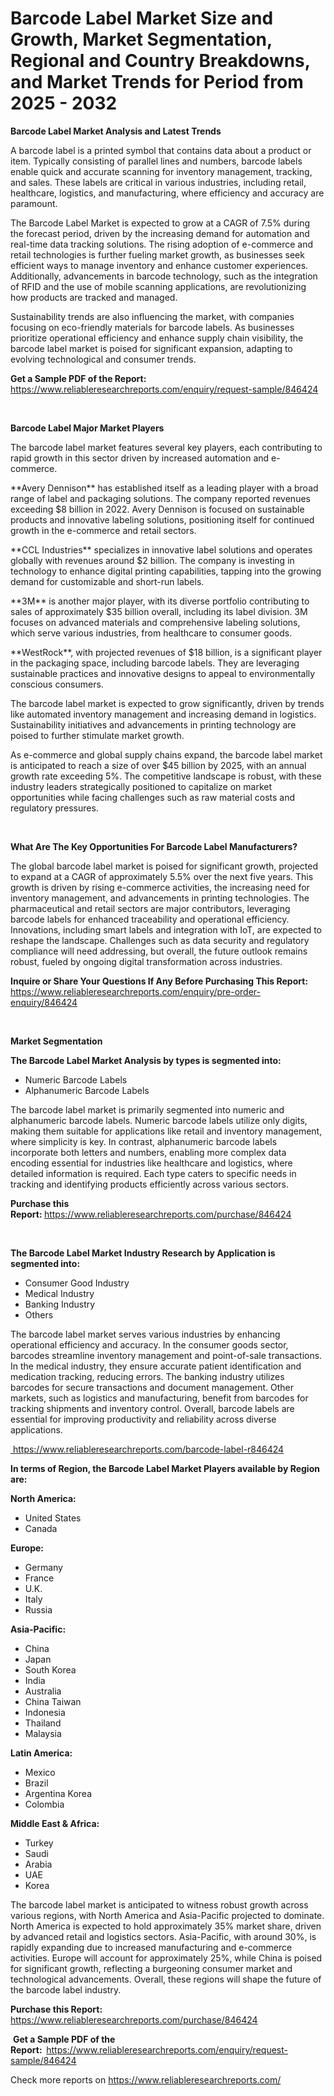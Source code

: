 <p><h1>Barcode Label Market Size and Growth, Market Segmentation, Regional and Country Breakdowns, and Market Trends for Period from 2025 -  2032</h1></p><p><strong>Barcode Label Market Analysis and Latest Trends</strong></p>
<p><p>A barcode label is a printed symbol that contains data about a product or item. Typically consisting of parallel lines and numbers, barcode labels enable quick and accurate scanning for inventory management, tracking, and sales. These labels are critical in various industries, including retail, healthcare, logistics, and manufacturing, where efficiency and accuracy are paramount.</p><p>The Barcode Label Market is expected to grow at a CAGR of 7.5% during the forecast period, driven by the increasing demand for automation and real-time data tracking solutions. The rising adoption of e-commerce and retail technologies is further fueling market growth, as businesses seek efficient ways to manage inventory and enhance customer experiences. Additionally, advancements in barcode technology, such as the integration of RFID and the use of mobile scanning applications, are revolutionizing how products are tracked and managed.</p><p>Sustainability trends are also influencing the market, with companies focusing on eco-friendly materials for barcode labels. As businesses prioritize operational efficiency and enhance supply chain visibility, the barcode label market is poised for significant expansion, adapting to evolving technological and consumer trends.</p></p>
<p><strong>Get a Sample PDF of the Report:&nbsp;</strong> <a href="https://www.reliableresearchreports.com/enquiry/request-sample/846424?utm_campaign=2189&utm_medium=2&utm_source=Github&utm_content=ia&utm_term=30012025&utm_id=barcode-label">https://www.reliableresearchreports.com/enquiry/request-sample/846424</a></p>
<p>&nbsp;</p>
<p><strong>Barcode Label Major Market Players</strong></p>
<p><p>The barcode label market features several key players, each contributing to rapid growth in this sector driven by increased automation and e-commerce. </p><p>**Avery Dennison** has established itself as a leading player with a broad range of label and packaging solutions. The company reported revenues exceeding $8 billion in 2022. Avery Dennison is focused on sustainable products and innovative labeling solutions, positioning itself for continued growth in the e-commerce and retail sectors.</p><p>**CCL Industries** specializes in innovative label solutions and operates globally with revenues around $2 billion. The company is investing in technology to enhance digital printing capabilities, tapping into the growing demand for customizable and short-run labels. </p><p>**3M** is another major player, with its diverse portfolio contributing to sales of approximately $35 billion overall, including its label division. 3M focuses on advanced materials and comprehensive labeling solutions, which serve various industries, from healthcare to consumer goods.</p><p>**WestRock**, with projected revenues of $18 billion, is a significant player in the packaging space, including barcode labels. They are leveraging sustainable practices and innovative designs to appeal to environmentally conscious consumers.</p><p>The barcode label market is expected to grow significantly, driven by trends like automated inventory management and increasing demand in logistics. Sustainability initiatives and advancements in printing technology are poised to further stimulate market growth. </p><p>As e-commerce and global supply chains expand, the barcode label market is anticipated to reach a size of over $45 billion by 2025, with an annual growth rate exceeding 5%. The competitive landscape is robust, with these industry leaders strategically positioned to capitalize on market opportunities while facing challenges such as raw material costs and regulatory pressures.</p></p>
<p>&nbsp;</p>
<p><strong>What Are The Key Opportunities For Barcode Label Manufacturers?</strong></p>
<p><p>The global barcode label market is poised for significant growth, projected to expand at a CAGR of approximately 5.5% over the next five years. This growth is driven by rising e-commerce activities, the increasing need for inventory management, and advancements in printing technologies. The pharmaceutical and retail sectors are major contributors, leveraging barcode labels for enhanced traceability and operational efficiency. Innovations, including smart labels and integration with IoT, are expected to reshape the landscape. Challenges such as data security and regulatory compliance will need addressing, but overall, the future outlook remains robust, fueled by ongoing digital transformation across industries.</p></p>
<p><strong>Inquire or Share Your Questions If Any Before Purchasing This Report:</strong> <a href="https://www.reliableresearchreports.com/enquiry/pre-order-enquiry/846424?utm_campaign=2189&utm_medium=2&utm_source=Github&utm_content=ia&utm_term=30012025&utm_id=barcode-label">https://www.reliableresearchreports.com/enquiry/pre-order-enquiry/846424</a></p>
<p>&nbsp;</p>
<p><strong>Market Segmentation</strong></p>
<p><strong>The Barcode Label Market Analysis by types is segmented into:</strong></p>
<p><ul><li>Numeric Barcode Labels</li><li>Alphanumeric Barcode Labels</li></ul></p>
<p><p>The barcode label market is primarily segmented into numeric and alphanumeric barcode labels. Numeric barcode labels utilize only digits, making them suitable for applications like retail and inventory management, where simplicity is key. In contrast, alphanumeric barcode labels incorporate both letters and numbers, enabling more complex data encoding essential for industries like healthcare and logistics, where detailed information is required. Each type caters to specific needs in tracking and identifying products efficiently across various sectors.</p></p>
<p><strong>Purchase this Report:&nbsp;</strong><a href="https://www.reliableresearchreports.com/purchase/846424?utm_campaign=2189&utm_medium=2&utm_source=Github&utm_content=ia&utm_term=30012025&utm_id=barcode-label">https://www.reliableresearchreports.com/purchase/846424</a></p>
<p>&nbsp;</p>
<p><strong>The Barcode Label Market Industry Research by Application is segmented into:</strong></p>
<p><ul><li>Consumer Good Industry</li><li>Medical Industry</li><li>Banking Industry</li><li>Others</li></ul></p>
<p><p>The barcode label market serves various industries by enhancing operational efficiency and accuracy. In the consumer goods sector, barcodes streamline inventory management and point-of-sale transactions. In the medical industry, they ensure accurate patient identification and medication tracking, reducing errors. The banking industry utilizes barcodes for secure transactions and document management. Other markets, such as logistics and manufacturing, benefit from barcodes for tracking shipments and inventory control. Overall, barcode labels are essential for improving productivity and reliability across diverse applications.</p></p>
<p><a href="https://www.reliableresearchreports.com/barcode-label-r846424?utm_campaign=2189&utm_medium=2&utm_source=Github&utm_content=ia&utm_term=30012025&utm_id=barcode-label">&nbsp;https://www.reliableresearchreports.com/barcode-label-r846424</a></p>
<p><strong>In terms of Region, the Barcode Label Market Players available by Region are:</strong></p>
<p>
    <p> <strong> North America: </strong>
        <ul>
            <li>United States</li>
            <li>Canada</li>
        </ul>
        </p> 
    <p> <strong> Europe: </strong>
        <ul>
            <li>Germany</li>
            <li>France</li>
            <li>U.K.</li>
            <li>Italy</li>
            <li>Russia</li>
        </ul>
        </p> 
    <p> <strong> Asia-Pacific: </strong>
        <ul>
            <li>China</li>
            <li>Japan</li>
            <li>South Korea</li>
            <li>India</li>
            <li>Australia</li>
            <li>China Taiwan</li>
            <li>Indonesia</li>
            <li>Thailand</li>
            <li>Malaysia</li>
        </ul>
        </p> 
    <p> <strong> Latin America: </strong>
        <ul>
            <li>Mexico</li>
            <li>Brazil</li>
            <li>Argentina Korea</li>
            <li>Colombia</li>
        </ul>
        </p> 
    <p> <strong> Middle East & Africa: </strong>
        <ul>
            <li>Turkey</li>
            <li>Saudi</li>
            <li>Arabia</li>
            <li>UAE</li>
            <li>Korea</li>
        </ul>
    </p>
    </p>
<p><p>The barcode label market is anticipated to witness robust growth across various regions, with North America and Asia-Pacific projected to dominate. North America is expected to hold approximately 35% market share, driven by advanced retail and logistics sectors. Asia-Pacific, with around 30%, is rapidly expanding due to increased manufacturing and e-commerce activities. Europe will account for approximately 25%, while China is poised for significant growth, reflecting a burgeoning consumer market and technological advancements. Overall, these regions will shape the future of the barcode label industry.</p></p>
<p><strong>Purchase this Report: </strong><a href="https://www.reliableresearchreports.com/purchase/846424?utm_campaign=2189&utm_medium=2&utm_source=Github&utm_content=ia&utm_term=30012025&utm_id=barcode-label">https://www.reliableresearchreports.com/purchase/846424</a></p>
<p>&nbsp;<strong>Get a Sample PDF of the Report:&nbsp;&nbsp;</strong><a href="https://www.reliableresearchreports.com/enquiry/request-sample/846424?utm_campaign=2189&utm_medium=2&utm_source=Github&utm_content=ia&utm_term=30012025&utm_id=barcode-label">https://www.reliableresearchreports.com/enquiry/request-sample/846424</a></p>
<p><strong></strong></p>
<p>Check more reports on <a href="https://www.reliableresearchreports.com/?utm_campaign=2189&utm_medium=2&utm_source=Github&utm_content=ia&utm_term=30012025&utm_id=barcode-label">https://www.reliableresearchreports.com/</a></p>